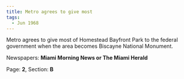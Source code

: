 ```yaml
---  
title: Metro agrees to give most  
tags:  
  - Jun 1968  
---  
```

  
Metro agrees to give most of Homestead Bayfront Park to the federal government when the area becomes Biscayne National Monument.  
  
Newspapers: **Miami Morning News or The Miami Herald**  
  
Page: **2**, Section: **B** 
